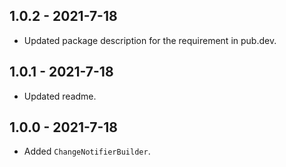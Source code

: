 ## 1.0.2 - 2021-7-18

* Updated package description for the requirement in pub.dev.

## 1.0.1 - 2021-7-18

* Updated readme.


## 1.0.0 - 2021-7-18

* Added `ChangeNotifierBuilder`.
